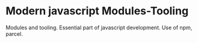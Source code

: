 # Modern javascript Modules-Tooling

Modules and tooling. Essential part of javascript development. Use of npm, parcel.

